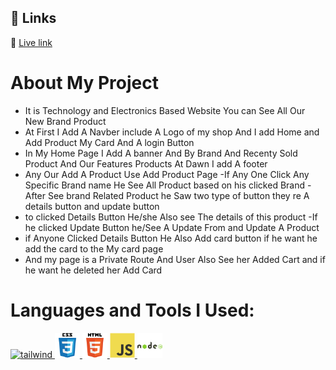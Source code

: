 ## 🔗 Links
🔗 [Live link](https://assingment-10-cliend-side.web.app/)
# About My Project
- It is Technology and Electronics Based Website You can See All Our New Brand Product
- At First I Add A Navber include A Logo of my shop And I add Home and Add Product My Card And A login Button
- In My Home Page I Add A banner And By Brand And Recenty Sold Product And Our Features Products At Dawn I add A footer
- Any Our Add A Product Use Add Product Page
-If Any One Click Any Specific Brand name He See All Product based on his clicked Brand
-After See brand Related Product he Saw two type of button they re A details button and update button
- to clicked Details Button He/she Also see The details of this product
-If he clicked Update Button he/See A Update From and Update A Product
- if Anyone Clicked Details Button He Also Add card button if he want he add the card to the My card page
- And my page  is a Private Route And User Also See her Added Cart and if he want he deleted her Add Card
# Languages and Tools I Used:
<p align="left"> <a href="https://tailwindcss.com/" target="_blank" rel="noreferrer"> <img src="https://www.vectorlogo.zone/logos/tailwindcss/tailwindcss-icon.svg" alt="tailwind" width="40" height="40"/> </a>  <a href="https://www.w3schools.com/css/" target="_blank" rel="noreferrer"> <img src="https://raw.githubusercontent.com/devicons/devicon/master/icons/css3/css3-original-wordmark.svg" alt="css3" width="40" height="40"/> </a>  <a href="https://www.w3.org/html/" target="_blank" rel="noreferrer"> <img src="https://raw.githubusercontent.com/devicons/devicon/master/icons/html5/html5-original-wordmark.svg" alt="html5" width="40" height="40"/> </a>  <a href="https://developer.mozilla.org/en-US/docs/Web/JavaScript" target="_blank" rel="noreferrer"> <img src="https://raw.githubusercontent.com/devicons/devicon/master/icons/javascript/javascript-original.svg" alt="javascript" width="40" height="40"/> </a>   <a href="https://nodejs.org" target="_blank" rel="noreferrer"> <img src="https://raw.githubusercontent.com/devicons/devicon/master/icons/nodejs/nodejs-original-wordmark.svg" alt="nodejs" width="40" height="40"/> </a> 
   
